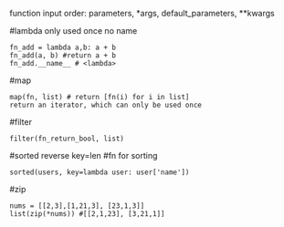 function input
order: parameters, \*args, default_parameters, \*\*kwargs

#lambda
only used once
no name
```
fn_add = lambda a,b: a + b
fn_add(a, b) #return a + b
fn_add.__name__ # <lambda>
```

#map
```
map(fn, list) # return [fn(i) for i in list]
return an iterator, which can only be used once
```

#filter

```
filter(fn_return_bool, list)
```


#sorted
reverse
key=len #fn for sorting
```
sorted(users, key=lambda user: user['name'])
```


#zip
```
nums = [[2,3],[1,21,3], [23,1,3]]
list(zip(*nums)) #[[2,1,23], [3,21,1]]
```
